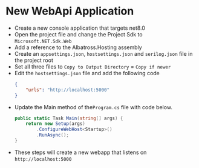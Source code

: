 # New WebApi Application
* Create a new console application that targets net8.0
* Open the project file and change the Project Sdk to `Microsoft.NET.Sdk.Web`
* Add a reference to the Albatross.Hosting assembly
* Create an `appsettings.json`, `hostsettings.json` and `serilog.json` file in the project root
* Set all three files to `Copy to Output Directory` = `Copy if newer`
* Edit the `hostsettings.json` file and add the following code
	```json
	{
		"urls": "http://localhost:5000"
	}
	```
* Update the Main method of the`Program.cs` file with code below.
	```csharp
	public static Task Main(string[] args) {
		return new Setup(args)
			.ConfigureWebHost<Startup>()
			.RunAsync();
	}
	```
* These steps will create a new webapp that listens on `http://localhost:5000`